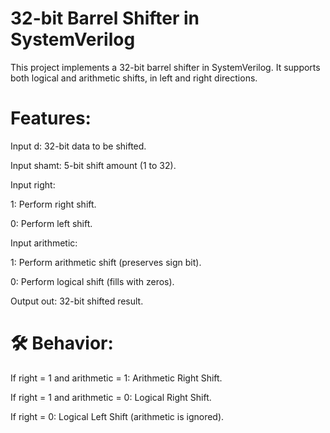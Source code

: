 # 32-bit Barrel Shifter in SystemVerilog
This project implements a 32-bit barrel shifter in SystemVerilog. It supports both logical and arithmetic shifts, in left and right directions.

# Features:
Input d: 32-bit data to be shifted.

Input shamt: 5-bit shift amount (1 to 32).

Input right:

1: Perform right shift.

0: Perform left shift.

Input arithmetic:

1: Perform arithmetic shift (preserves sign bit).

0: Perform logical shift (fills with zeros).

Output out: 32-bit shifted result.

# 🛠️ Behavior:
If right = 1 and arithmetic = 1: Arithmetic Right Shift.

If right = 1 and arithmetic = 0: Logical Right Shift.

If right = 0: Logical Left Shift (arithmetic is ignored).
